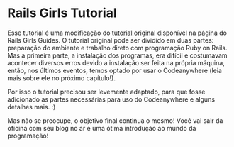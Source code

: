 # Rails Girls Tutorial

Esse tutorial é uma modificação do [tutorial original](http://guides.railsgirls.com/guides-ptbr/) disponível na página do Rails Girls Guides.
O tutorial original pode ser dividido em duas partes: preparação do ambiente e trabalho direto com programação Ruby on Rails. Mas a primeira parte, a instalação dos programas, era difícil e costumavam acontecer diversos erros devido a instalação ser feita na própria máquina, então, nos últimos eventos, temos optado por usar o Codeanywhere (leia mais sobre ele no próximo capítulo!).

Por isso o tutorial precisou ser levemente adaptado, para que fosse adicionado as partes necessárias para uso do Codeanywhere e alguns detalhes mais. :)

Mas não se preocupe, o objetivo final continua o mesmo! Você vai sair da oficina com seu blog no ar e uma ótima introdução ao mundo da programação!
